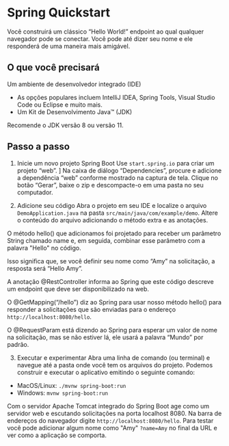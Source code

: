 # Spring Quickstart

Você construirá um clássico “Hello World!” endpoint ao qual qualquer navegador pode se conectar.
Você pode até dizer seu nome e ele responderá de uma maneira mais amigável.

## O que você precisará
Um ambiente de desenvolvedor integrado (IDE)

- As opções populares incluem IntelliJ IDEA, Spring Tools, Visual Studio Code ou Eclipse e muito mais.
- Um Kit de Desenvolvimento Java™ (JDK)

Recomende o JDK versão 8 ou versão 11.

## Passo a passo
1. Inicie um novo projeto Spring Boot
Use `start.spring.io` para criar um projeto “web”. ]
Na caixa de diálogo “Dependencies”, procure e adicione a dependência “web” conforme mostrado na captura de tela. 
Clique no botão “Gerar”, baixe o zip e descompacte-o em uma pasta no seu computador.

2. Adicione seu código
Abra o projeto em seu IDE e localize o arquivo `DemoApplication.java` na pasta `src/main/java/com/example/demo`.
Altere o conteúdo do arquivo adicionando o método extra e as anotações. 

O método hello() que adicionamos foi projetado para receber um parâmetro String chamado name e, em seguida, combinar esse parâmetro com a palavra "Hello" no código.

Isso significa que, se você definir seu nome como “Amy” na solicitação, a resposta será “Hello Amy”.

A anotação @RestController informa ao Spring que este código descreve um endpoint que deve ser disponibilizado na web.

O @GetMapping(“/hello”) diz ao Spring para usar nosso método hello() para responder a solicitações que são enviadas para o endereço `http://localhost:8080/hello`.

O @RequestParam está dizendo ao Spring para esperar um valor de nome na solicitação, mas se não estiver lá, ele usará a palavra “Mundo” por padrão.

3. Executar e experimentar
Abra uma linha de comando (ou terminal) e navegue até a pasta onde você tem os arquivos do projeto. 
Podemos construir e executar o aplicativo emitindo o seguinte comando:

- MacOS/Linux: `./mvnw spring-boot:run`
- Windows: `mvnw spring-boot:run`

Com o servidor Apache Tomcat integrado do Spring Boot age como um servidor web e escutando solicitações na porta localhost 8080. 
Na barra de endereços do navegador digite `http://localhost:8080/hello`.
Para testar você pode adicionar algum nome como "Amy" `?name=Amy` no final da URL e ver como a aplicação se comporta.
